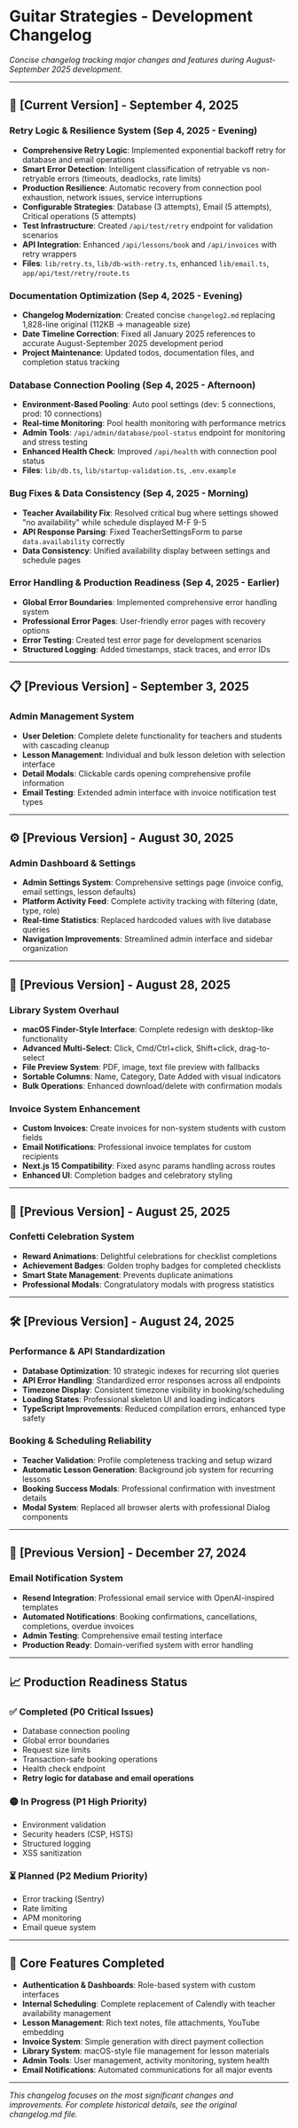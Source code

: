 # Guitar Strategies - Development Changelog

*Concise changelog tracking major changes and features during August-September 2025 development.*

---

## 🚀 [Current Version] - September 4, 2025

### **Retry Logic & Resilience System** (Sep 4, 2025 - Evening)
- **Comprehensive Retry Logic**: Implemented exponential backoff retry for database and email operations
- **Smart Error Detection**: Intelligent classification of retryable vs non-retryable errors (timeouts, deadlocks, rate limits)
- **Production Resilience**: Automatic recovery from connection pool exhaustion, network issues, service interruptions
- **Configurable Strategies**: Database (3 attempts), Email (5 attempts), Critical operations (5 attempts)
- **Test Infrastructure**: Created `/api/test/retry` endpoint for validation scenarios
- **API Integration**: Enhanced `/api/lessons/book` and `/api/invoices` with retry wrappers
- **Files**: `lib/retry.ts`, `lib/db-with-retry.ts`, enhanced `lib/email.ts`, `app/api/test/retry/route.ts`

### **Documentation Optimization** (Sep 4, 2025 - Evening)
- **Changelog Modernization**: Created concise `changelog2.md` replacing 1,828-line original (112KB → manageable size)
- **Date Timeline Correction**: Fixed all January 2025 references to accurate August-September 2025 development period
- **Project Maintenance**: Updated todos, documentation files, and completion status tracking

### **Database Connection Pooling** (Sep 4, 2025 - Afternoon)
- **Environment-Based Pooling**: Auto pool settings (dev: 5 connections, prod: 10 connections)
- **Real-time Monitoring**: Pool health monitoring with performance metrics
- **Admin Tools**: `/api/admin/database/pool-status` endpoint for monitoring and stress testing
- **Enhanced Health Check**: Improved `/api/health` with connection pool status
- **Files**: `lib/db.ts`, `lib/startup-validation.ts`, `.env.example`

### **Bug Fixes & Data Consistency** (Sep 4, 2025 - Morning)
- **Teacher Availability Fix**: Resolved critical bug where settings showed "no availability" while schedule displayed M-F 9-5
- **API Response Parsing**: Fixed TeacherSettingsForm to parse `data.availability` correctly
- **Data Consistency**: Unified availability display between settings and schedule pages

### **Error Handling & Production Readiness** (Sep 4, 2025 - Earlier)
- **Global Error Boundaries**: Implemented comprehensive error handling system
- **Professional Error Pages**: User-friendly error pages with recovery options
- **Error Testing**: Created test error page for development scenarios
- **Structured Logging**: Added timestamps, stack traces, and error IDs

---

## 📋 [Previous Version] - September 3, 2025

### **Admin Management System**
- **User Deletion**: Complete delete functionality for teachers and students with cascading cleanup
- **Lesson Management**: Individual and bulk lesson deletion with selection interface
- **Detail Modals**: Clickable cards opening comprehensive profile information
- **Email Testing**: Extended admin interface with invoice notification test types

---

## ⚙️ [Previous Version] - August 30, 2025

### **Admin Dashboard & Settings**
- **Admin Settings System**: Comprehensive settings page (invoice config, email settings, lesson defaults)
- **Platform Activity Feed**: Complete activity tracking with filtering (date, type, role)
- **Real-time Statistics**: Replaced hardcoded values with live database queries
- **Navigation Improvements**: Streamlined admin interface and sidebar organization

---

## 📁 [Previous Version] - August 28, 2025

### **Library System Overhaul**
- **macOS Finder-Style Interface**: Complete redesign with desktop-like functionality
- **Advanced Multi-Select**: Click, Cmd/Ctrl+click, Shift+click, drag-to-select
- **File Preview System**: PDF, image, text file preview with fallbacks
- **Sortable Columns**: Name, Category, Date Added with visual indicators
- **Bulk Operations**: Enhanced download/delete with confirmation modals

### **Invoice System Enhancement**
- **Custom Invoices**: Create invoices for non-system students with custom fields
- **Email Notifications**: Professional invoice templates for custom recipients
- **Next.js 15 Compatibility**: Fixed async params handling across routes
- **Enhanced UI**: Completion badges and celebratory styling

---

## 🎉 [Previous Version] - August 25, 2025

### **Confetti Celebration System**
- **Reward Animations**: Delightful celebrations for checklist completions
- **Achievement Badges**: Golden trophy badges for completed checklists
- **Smart State Management**: Prevents duplicate animations
- **Professional Modals**: Congratulatory modals with progress statistics

---

## 🛠️ [Previous Version] - August 24, 2025

### **Performance & API Standardization**
- **Database Optimization**: 10 strategic indexes for recurring slot queries
- **API Error Handling**: Standardized error responses across all endpoints
- **Timezone Display**: Consistent timezone visibility in booking/scheduling
- **Loading States**: Professional skeleton UI and loading indicators
- **TypeScript Improvements**: Reduced compilation errors, enhanced type safety

### **Booking & Scheduling Reliability**
- **Teacher Validation**: Profile completeness tracking and setup wizard
- **Automatic Lesson Generation**: Background job system for recurring lessons
- **Booking Success Modals**: Professional confirmation with investment details
- **Modal System**: Replaced all browser alerts with professional Dialog components

---

## 📧 [Previous Version] - December 27, 2024

### **Email Notification System**
- **Resend Integration**: Professional email service with OpenAI-inspired templates
- **Automated Notifications**: Booking confirmations, cancellations, completions, overdue invoices
- **Admin Testing**: Comprehensive email testing interface
- **Production Ready**: Domain-verified system with error handling

---

## 📈 **Production Readiness Status**

### ✅ **Completed (P0 Critical Issues)**
- Database connection pooling
- Global error boundaries 
- Request size limits
- Transaction-safe booking operations
- Health check endpoint
- **Retry logic for database and email operations**

### 🟡 **In Progress (P1 High Priority)**
- Environment validation
- Security headers (CSP, HSTS)
- Structured logging
- XSS sanitization

### ⏳ **Planned (P2 Medium Priority)**
- Error tracking (Sentry)
- Rate limiting
- APM monitoring
- Email queue system

---

## 🎸 **Core Features Completed**

- **Authentication & Dashboards**: Role-based system with custom interfaces
- **Internal Scheduling**: Complete replacement of Calendly with teacher availability management
- **Lesson Management**: Rich text notes, file attachments, YouTube embedding
- **Invoice System**: Simple generation with direct payment collection
- **Library System**: macOS-style file management for lesson materials
- **Admin Tools**: User management, activity monitoring, system health
- **Email Notifications**: Automated communications for all major events

---

*This changelog focuses on the most significant changes and improvements. For complete historical details, see the original changelog.md file.*
